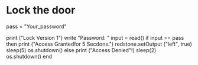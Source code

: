Lock the door
==

pass = "Your_password"

print ("Lock Version 1")
write "Password: "
input = read()
if input == pass then
print ("Access Grantedfor 5 Secdons.")
redstone.setOutput ("left", true)
sleep(5)
os.shutdown()
else
print ("Access Denied"!)
sleep(2)
os.shutdown()
end
